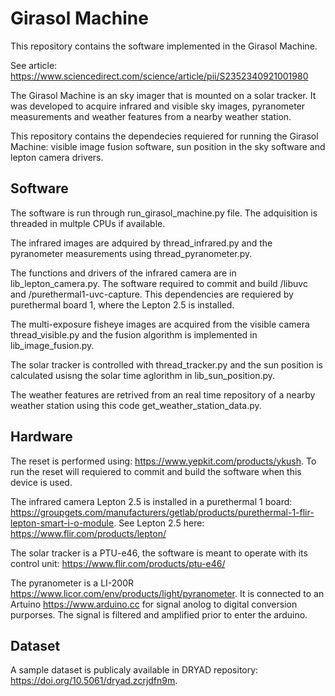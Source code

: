 # Girasol Machine

This repository contains the software implemented in the Girasol Machine.

See article: https://www.sciencedirect.com/science/article/pii/S2352340921001980

The Girasol Machine is an sky imager that is mounted on a solar tracker. It was developed to acquire infrared and visible sky images, pyranometer measurements and weather features from a nearby weather station.

This repository contains the dependecies requiered for running the Girasol Machine: visible image fusion software, sun position in the sky software and lepton camera drivers.

## Software

The software is run through run_girasol_machine.py file. The adquisition is threaded in multple CPUs if available. 

The infrared images are adquired by thread_infrared.py and the pyranometer measurements using thread_pyranometer.py. 

The functions and drivers of the infrared camera are in lib_lepton_camera.py. The software required to commit and build /libuvc and /purethermal1-uvc-capture. This dependencies are requiered by purethermal board 1, where the Lepton 2.5 is installed. 

The multi-exposure fisheye images are acquired from the visible camera thread_visible.py and the fusion algorithm is implemented in lib_image_fusion.py. 

The solar tracker is controlled with thread_tracker.py and the sun position is calculated usisng the solar time aglorithm in lib_sun_position.py.

The weather features are retrived from an real time repository of a nearby weather station using this code get_weather_station_data.py.

## Hardware

The reset is performed using: https://www.yepkit.com/products/ykush.
To run the reset will requiered to commit and build the software when this device is used.

The infrared camera Lepton 2.5 is installed in a purethermal 1 board: https://groupgets.com/manufacturers/getlab/products/purethermal-1-flir-lepton-smart-i-o-module. See Lepton 2.5 here: https://www.flir.com/products/lepton/

The solar tracker is a PTU-e46, the software is meant to operate with its control unit: https://www.flir.com/products/ptu-e46/

The pyranometer is a LI-200R https://www.licor.com/env/products/light/pyranometer. It is connected to an Artuino https://www.arduino.cc for signal anolog to digital conversion purporses. The signal is filtered and amplified prior to enter the arduino.

## Dataset

A sample dataset is publicaly available in DRYAD repository: https://doi.org/10.5061/dryad.zcrjdfn9m.

